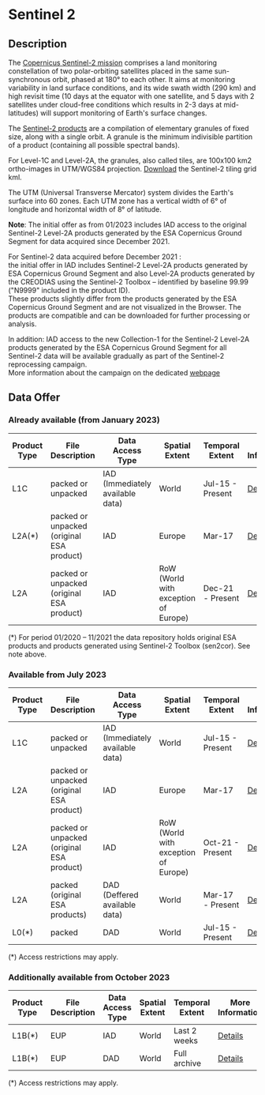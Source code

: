 # Sentinel 2


## Description
The [Copernicus Sentinel-2 mission](https://sentinels.copernicus.eu/web/sentinel/missions/sentinel-2) comprises a land monitoring constellation of two polar-orbiting satellites placed in the same sun-synchronous orbit, phased at 180° to each other. It aims at monitoring variability in land surface conditions, and its wide swath width (290 km) and high revisit time (10 days at the equator with one satellite, and 5 days with 2 satellites under cloud-free conditions which results in 2-3 days at mid-latitudes) will support monitoring of Earth's surface changes.

The [Sentinel-2 products](https://sentinels.copernicus.eu/web/sentinel/missions/sentinel-2/data-products) are a compilation of elementary granules of fixed size, along with a single orbit. A granule is the minimum indivisible partition of a product (containing all possible spectral bands).

For Level-1C and Level-2A, the granules, also called tiles, are 100x100 km2 ortho-images in UTM/WGS84 projection. [Download](https://sentinels.copernicus.eu/documents/247904/1955685/S2A_OPER_GIP_TILPAR_MPC__20151209T095117_V20150622T000000_21000101T000000_B00.kml/ec05e22c-a2bc-4a13-9e84-02d5257b09a8) the Sentinel-2 tiling grid kml.

The UTM (Universal Transverse Mercator) system divides the Earth's surface into 60 zones. Each UTM zone has a vertical width of 6° of longitude and horizontal width of 8° of latitude.

<!-- ### Attention:
Until the complete set of currently reprocessed data for S2 L2A will be come available (ca. July 2023) the following shall be considered with respects to S2 L2A data:<br>
**All Sentinel-2 L2A products newer than December 1st, 2021 stored in the Copernicus Data Space Ecosystem repository are produced by the Copernicus Ground Segment.**<br>
The products from period between January 1st 2020 and November 31st 2021 are mix of products from the ground segment and generated by CREODIAS using the sen2cor processor.
These products slightly differ from the products generated by the Copernicus Ground Segment and are not visualized in the Browser. The products are compatible and can be downloaded for further processing or analysis. <br>

The products generated by CREODIAS using sen2cor are indicated by "N9999" identifying the processing baseline.<br>
*Example:<br>
Original ESA product: S2B_MSIL2A_20220518T073609_**N0400**_R092_T38SMA_20220518T093719.SAFE 

Product generated by CREODIAS: S2A_MSIL2A_20210905T143731_**N9999**_R096_T20QQD_20221112T112946.SAFE 
More information on the sen2cor and difference in the processing chain can be found [here](https://step.esa.int/main/snap-supported-plugins/sen2cor/sen2cor-v2-11/).

In addition: IAD access to the new Collection-1 for the Sentinel-2 Level-2A products generated by the ESA Copernicus Ground Segment for all Sentinel-2 data will be available gradually as part of the Sentinel-2 reprocessing campaign.   

<br>
The table below indicates for each type of user level product, the format in which the data will be available, the access type (IAD or DAD), the spatial and temporal extent of the offer and from when the data will be available in the Copernicus Data Space Ecosystem. 
The data offer will gradually extend starting from January 2023. -->

**Note**: The initial offer as from 01/2023 includes IAD access to the original Sentinel-2 Level-2A products generated by the ESA Copernicus Ground Segment for data acquired since December 2021. 

For Sentinel-2 data acquired before December 2021 :<br>
    the initial offer in IAD includes  Sentinel-2 Level-2A products generated by ESA Copernicus Ground Segment and also Level-2A products generated by the CREODIAS using the Sentinel-2 Toolbox – identified by baseline 99.99 ("N9999" included in the product ID). <br>
These products slightly differ from the products generated by the ESA Copernicus Ground Segment and are not visualized in the Browser. The products are compatible and can be downloaded for further processing or analysis.
	
In addition: IAD access to the new Collection-1 for the Sentinel-2 Level-2A products generated by the ESA Copernicus Ground Segment for all Sentinel-2 data will be available gradually as part of the Sentinel-2 reprocessing campaign.  
More information about the campaign on the dedicated [webpage](https://sentinels.copernicus.eu/web/sentinel/technical-guides/sentinel-2-msi/copernicus-sentinel-2-collection-1-availability-status)


## Data Offer
### Already available (from January 2023)

|Product Type| File Description| Data Access Type | Spatial Extent | Temporal Extent | More Information | Available from |
|------------ | ---------------------- | ---------------------- | ------------ | ------------ | ------------| -----------|
|L1C | packed or unpacked | IAD (Immediately available data) | World | Jul-15 - Present | [Details](https://sentinels.copernicus.eu/web/sentinel/missions/sentinel-2/data-products)| Jan-23|
|L2A(*) | packed or unpacked (original ESA product) | IAD | Europe | Mar-17 | [Details](https://sentinels.copernicus.eu/web/sentinel/missions/sentinel-2/data-products)| Jan-23|
|L2A | packed or unpacked (original ESA product) | IAD | RoW (World with exception of Europe) | Dec-21 - Present | [Details](https://sentinels.copernicus.eu/web/sentinel/missions/sentinel-2/data-products)| Jan-23|

(*) For period 01/2020 – 11/2021 the data repository holds original ESA products and products generated using Sentinel-2 Toolbox (sen2cor). See note above. 

### Available from July 2023
|Product Type| File Description| Data Access Type | Spatial Extent | Temporal Extent | More Information | Available from |
|------------ | ---------------------- | ---------------------- | ------------ | ------------ | ------------| -----------|
|L1C | packed or unpacked | IAD (Immediately available data) | World | Jul-15 - Present | [Details](https://sentinels.copernicus.eu/web/sentinel/missions/sentinel-2/data-products)| Jan-23|
|L2A | packed or unpacked (original ESA product) | IAD | Europe | Mar-17 | [Details](https://sentinels.copernicus.eu/web/sentinel/missions/sentinel-2/data-products)| Jan-23|
|L2A | packed or unpacked (original ESA product) | IAD | RoW (World with exception of Europe) | Oct-21 - Present | [Details](https://sentinels.copernicus.eu/web/sentinel/missions/sentinel-2/data-products)| Jan-23|
|L2A | packed (original ESA products) | DAD (Deffered available data) | World | Mar-17 - Present | [Details](https://sentinels.copernicus.eu/web/sentinel/missions/sentinel-2/data-products)| Jul-23|
|L0(*) | packed | DAD | World | Jul-15 - Present | [Details](https://sentinels.copernicus.eu/web/sentinel/missions/sentinel-2/data-products)| Jul-23|

(*) Access restrictions may apply.


### Additionally available from October 2023
|Product Type| File Description| Data Access Type | Spatial Extent | Temporal Extent | More Information | Available from |
|------------ | ---------------------- | ---------------------- | ------------ | ------------ | ------------| -----------|
|L1B(*) | EUP | IAD | World | Last 2 weeks | [Details](https://sentinels.copernicus.eu/web/sentinel/missions/sentinel-2/data-products)| Oct-23|
|L1B(*) | EUP | DAD | World | Full archive | [Details](https://sentinels.copernicus.eu/web/sentinel/missions/sentinel-2/data-products)| Oct-23|

(*) Access restrictions may apply.

<!--|Product Type| File Description| Data Access Type | Spatial Extent | Temporal Extent | More Information | Available from |
|------------ | ---------------------- | ---------------------- | ------------ | ------------ | ------------| -----------|
|L1C | packed | IAD (Immediately available data) | World | Last 1 month | [Details](https://sentinels.copernicus.eu/web/sentinel/missions/sentinel-2/data-products)| Jan-23|
|L1C | unpacked | IAD | World | Jul-15 - Present | [Details](https://sentinels.copernicus.eu/web/sentinel/missions/sentinel-2/data-products)| Jan-23|
|L1C | packed | DAD (Deferred available data) | World | Jul-15 - Present | [Details](https://sentinels.copernicus.eu/web/sentinel/missions/sentinel-2/data-products)| Jul-23|
|L2A | packed | IAD | World | Last 1 month | [Details](https://sentinels.copernicus.eu/web/sentinel/missions/sentinel-2/data-products)| Jan-23|
|L2A | unpacked (original ESA products) | IAD | Europe? World? | Jul-xx - Present | [Details](https://sentinels.copernicus.eu/web/sentinel/missions/sentinel-2/data-products)| Jan-23|
|L2A | unpacked | IAD | Europe | Jul-15 - Present | [Details](https://sentinels.copernicus.eu/web/sentinel/missions/sentinel-2/data-products)| Jan-23|
|L2A | unpacked | IAD | RoW (World with exception of Europe) | Oct-21 - Present | [Details](https://sentinels.copernicus.eu/web/sentinel/missions/sentinel-2/data-products)| Jan-23|
|L2A | unpacked (original ESA products) | IAD | World | Jul-15 - Present | [Details](https://sentinels.copernicus.eu/web/sentinel/missions/sentinel-2/data-products)| Jul-23|
|L0(*) | packed | DAD | World | Jul-15 - Present | [Details](https://sentinels.copernicus.eu/web/sentinel/missions/sentinel-2/data-products)| Jul-23|
|L1B(*) | EUP | IAD | World | Last 2 weeks | [Details](https://sentinels.copernicus.eu/web/sentinel/missions/sentinel-2/data-products)| Oct-23|

(*) Access restrictions may apply.-->